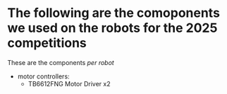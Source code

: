 # The following are the comoponents we used on the robots for the 2025 competitions
These are the components _per robot_

- motor controllers:
   - TB6612FNG Motor Driver x2



